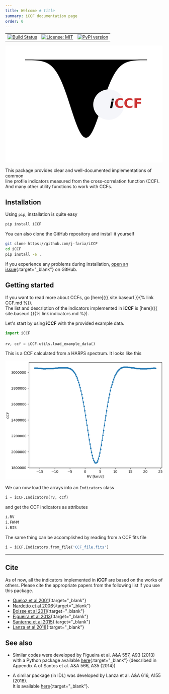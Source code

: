 ```yaml
---
title: Welcome # title
summary: iCCF documentation page
order: 0
---
```


|  |  |  |
|--|--|--|
| [![Build Status](https://travis-ci.org/j-faria/iCCF.svg?branch=master)](https://travis-ci.org/j-faria/iCCF) | [![License: MIT](https://img.shields.io/badge/license-MIT-informational.svg)](https://opensource.org/licenses/MIT) | [![PyPI version](https://badge.fury.io/py/iCCF.svg)](https://pypi.org/project/iCCF/) |


<style>
  th {display: none;}
</style>

![logo](assets/images/logo.png)


This package provides clear and well-documented implementations of common  
line profile indicators measured from the cross-correlation function (CCF).  
And many other utility functions to work with CCFs.


## Installation

Using `pip`, installation is quite easy

```bash
pip install iCCF
```


You can also clone the GitHub repository and install it yourself

```bash
git clone https://github.com/j-faria/iCCF
cd iCCF
pip install -e .
```

If you experience any problems during installation,
[open an issue](https://github.com/j-faria/iCCF/issues){:target="_blank"} on GitHub.


## Getting started

If you want to read more about CCFs, go 
[here]({{ site.baseurl }}{% link CCF.md %}).  
The list and description of the indicators implemented in **iCCF** is
[here]({{ site.baseurl }}{% link indicators.md %}).


Let's start by using **iCCF** with the provided example data.

```python
import iCCF

rv, ccf = iCCF.utils.load_example_data()
```

This is a CCF calculated from a HARPS spectrum.
It looks like this

![img](example_ccf.png)


We can now load the arrays into an `Indicators` class

```python
i = iCCF.Indicators(rv, ccf)
```

and get the CCF indicators as attributes

```python
i.RV
i.FWHM
i.BIS
```

The same thing can be accomplished by reading from a CCF fits file

```python
i = iCCF.Indicators.from_file('CCF_file.fits')
```



----
## Cite

As of now, all the indicators implemented in **iCCF**
are based on the works of others.
Please cite the appropriate papers from the following list
if you use this package.

  - [Queloz et al 2001](https://doi.org/10.1051/0004-6361:20011308){:target="_blank"}
  - [Nardetto et al 2006](https://doi.org/10.1051/0004-6361:20054333){:target="_blank"}
  - [Boisse et al 2011](https://doi.org/10.1051/0004-6361/201014354){:target="_blank"}
  - [Figueira et al 2013](https://www.aanda.org/articles/aa/abs/2013/09/aa20779-12/aa20779-12.html){:target="_blank"}
  - [Santerne et al 2015](https://doi.org/10.1093/mnras/stv1080){:target="_blank"}
  - [Lanza et al 2018](https://doi.org/10.1051/0004-6361/201731010){:target="_blank"}
  

## See also

- Similar codes were developed by Figueira et al. A&A 557, A93 (2013)  
  with a Python package available [here](https://bitbucket.org/pedrofigueira/line-profile-indicators/src/master/){:target="_blank"}
  (described in Appendix A of Santos et al. A&A 566, A35 (2014))

- A similar package (in IDL) was developed by Lanza et al. A&A 616, A155 (2018).  
  It is available [here](https://www.ict.inaf.it/gitlab/antonino.lanza/HARPSN_spectral_line_profile_indicators){:target="_blank"}.